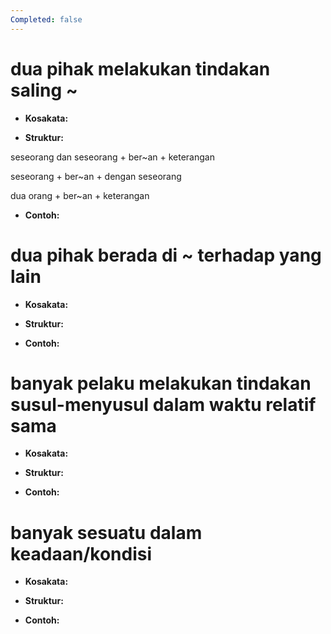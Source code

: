```yaml
---
Completed: false
---
```


# dua pihak melakukan tindakan saling ~

- **Kosakata:**



- **Struktur:**

seseorang dan seseorang + ber~an + keterangan

seseorang + ber~an + dengan seseorang

dua orang + ber~an + keterangan

- **Contoh:**



# dua pihak berada di ~ terhadap yang lain

- **Kosakata:**



- **Struktur:**



- **Contoh:**



# banyak pelaku melakukan tindakan susul-menyusul dalam waktu relatif sama

- **Kosakata:**



- **Struktur:**



- **Contoh:**



# banyak sesuatu dalam keadaan/kondisi

- **Kosakata:**



- **Struktur:**



- **Contoh:**

